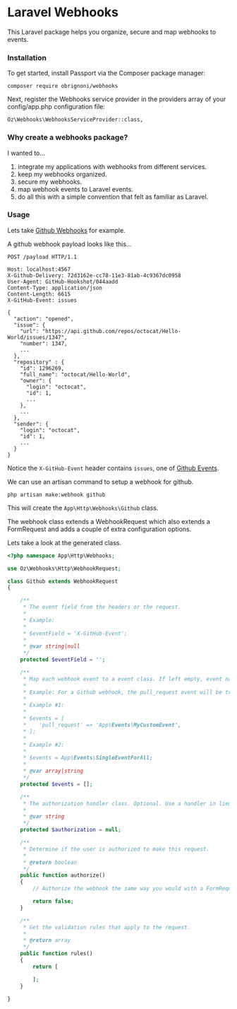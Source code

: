 # Laravel Webhooks

This Laravel package helps you organize, secure and map webhooks to events.

### Installation

To get started, install Passport via the Composer package manager:

```
composer require obrignoni/webhooks
```

Next, register the Webhooks service provider in the providers array of your config/app.php configuration file:

```
Oz\Webhooks\WebhooksServiceProvider::class,
```

### Why create a webhooks package? 

I wanted to...

1. integrate my applications with webhooks from different services.
2. keep my webhooks organized.
3. secure my webhooks.
4. map webhook events to Laravel events.
5. do all this with a simple convention that felt as familiar as Laravel.

### Usage

Lets take [Github Webhooks](https://developer.github.com/webhooks/) for example. 

A github webhook payload looks like this...

```
POST /payload HTTP/1.1

Host: localhost:4567
X-Github-Delivery: 72d3162e-cc78-11e3-81ab-4c9367dc0958
User-Agent: GitHub-Hookshot/044aadd
Content-Type: application/json
Content-Length: 6615
X-GitHub-Event: issues

{
  "action": "opened",
  "issue": {
    "url": "https://api.github.com/repos/octocat/Hello-World/issues/1347",
    "number": 1347,
    ...
  },
  "repository" : {
    "id": 1296269,
    "full_name": "octocat/Hello-World",
    "owner": {
      "login": "octocat",
      "id": 1,
      ...
    },
    ...
  },
  "sender": {
    "login": "octocat",
    "id": 1,
    ...
  }
}
```

Notice the `X-GitHub-Event` header contains `issues`, one of [Github Events](https://developer.github.com/webhooks/#events).

We can use an artisan command to setup a webhook for github.

```
php artisan make:webhook github
```

This will create the `App\Http\Webhooks\Github` class.
 
The webhook class extends a WebhookRequest which also extends a 
FormRequest and adds a couple of extra configuration options.

Lets take a look at the generated class.

```php
<?php namespace App\Http\Webhooks;

use Oz\Webhooks\Http\WebhookRequest;

class Github extends WebhookRequest
{

    /**
     * The event field from the headers or the request.
     *
     * Example:
     *
     * $eventField = 'X-GitHub-Event';
     *
     * @var string|null
     */
    protected $eventField = '';

    /**
     * Map each webhook event to a event class. If left empty, event names will be transformed to studly cased classes.
     *
     * Example: For a Github webhook, the pull_request event will be transformed to App\Events\GithubPullRequest.
     *
     * Example #1:
     *
     * $events = [
     *    'pull_request' => 'App\Events\MyCustomEvent',
     * ];
     *
     * Example #2:
     *
     * $events = App\Events\SingleEventForAll;
     *
     * @var array|string
     */
    protected $events = [];

    /**
     * The authorization handler class. Optional. Use a handler in lieu of the authorize method.
     *
     * @var string
     */
    protected $authorization = null;

    /**
     * Determine if the user is authorized to make this request.
     *
     * @return boolean
     */
    public function authorize()
    {
        // Authorize the webhook the same way you would with a FormRequest.

        return false;
    }

    /**
     * Get the validation rules that apply to the request.
     *
     * @return array
     */
    public function rules()
    {
        return [

        ];
    }

}
```
